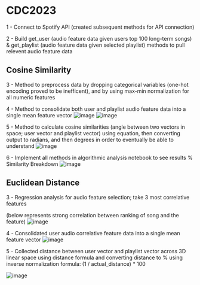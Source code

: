 # CDC2023

1 - Connect to Spotify API (created subsequent methods for API connection)

2 - Build get_user (audio feature data given users top 100 long-term songs) & get_playlist (audio feature data given selected playlist) methods to pull relevent audio feature data

Cosine Similarity
------------------
3 - Method to preprocess data by dropping categorical variables (one-hot encoding proved to be inefficent), and by using max-min normalization for all numeric features

4 - Method to consolidate both user and playlist audio feature data into a single mean feature vector
![image](https://github.com/JaySakarvadia/CDC2023/assets/107783145/14bdcda4-d622-4dee-a167-9325d02839bf)
![image](https://github.com/JaySakarvadia/CDC2023/assets/107783145/e85b0cc1-cf83-434f-ac62-1f635e4f94d2)

5 - Method to calculate cosine similarities (angle between two vectors in space; user vector and playlist vector)
using equation, then converting output to radians, and then degrees in order to eventually be able to understand
![image](https://github.com/JaySakarvadia/CDC2023/assets/107783145/285f7a01-f816-46dd-b03c-115664d014a6)



6 - Implement all methods in algorithmic analysis notebook to see results
% Similarity Breakdown
![image](https://github.com/JaySakarvadia/CDC2023/assets/107783145/c0e91244-5e89-49ad-8ad9-b17d31ccbb30)




Euclidean Distance
------------------
3 - Regression analysis for audio feature selection; take 3 most correlative features 


(below represents strong correlation between ranking of song and the feature)
![image](https://github.com/JaySakarvadia/CDC2023/assets/111033138/180a8230-a7ab-4846-8998-efc4a7a35746)


4 - Consolidated user audio correlative feature data into a single mean feature vector
![image](https://github.com/JaySakarvadia/CDC2023/assets/111033138/6ec7c9ae-59a5-4309-85e3-c3b274cf03d5)


5 - Collected distance between user vector and playlist vector across 3D linear space using distance formula and converting distance to % using inverse normalization formula: (1  / actual_distance) * 100

![image](https://github.com/JaySakarvadia/CDC2023/assets/111033138/bc36047d-9074-4619-a605-90ae0f61b60f)

